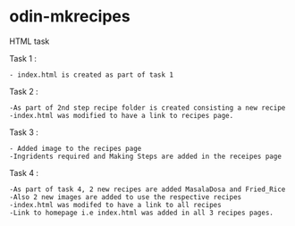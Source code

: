# odin-mkrecipes
HTML task

Task 1 : 

    - index.html is created as part of task 1


Task 2 :  

    -As part of 2nd step recipe folder is created consisting a new recipe
    -index.html was modified to have a link to recipes page.


Task 3 :

    - Added image to the recipes page
    -Ingridents required and Making Steps are added in the receipes page


Task 4 :  

    -As part of task 4, 2 new recipes are added MasalaDosa and Fried_Rice
    -Also 2 new images are added to use the respective recipes
    -index.html was modifed to have a link to all recipes 
    -Link to homepage i.e index.html was added in all 3 recipes pages.

